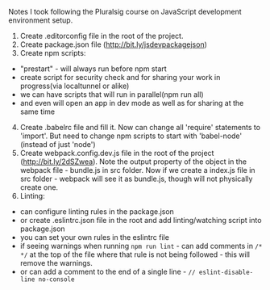 Notes I took following the Pluralsig course on JavaScript development environment setup.

1.  Create .editorconfig file in the root of the project.
2.  Create package.json file (http://bit.ly/jsdevpackagejson)
3.  Create npm scripts:

- "prestart" - will always run before npm start
- create script for security check and for sharing your work in progress(via localtunnel or alike)
- we can have scripts that will run in parallel(npm run all)
- and even will open an app in dev mode as well as for sharing at the same time

4.  Create .babelrc file and fill it. Now can change all 'require' statements to 'import'. But need to change npm scripts to start with 'babel-node' (instead of just 'node')
5. Create webpack.config.dev.js file in the root of the project (http://bit.ly/2dSZwea). Note the output property of the object in the webpack file - bundle.js in src folder.  Now if we create a index.js file in src folder - webpack will see it as bundle.js, though will not physically create one.
6. Linting: 
 - can configure linting rules in the package.json
 - or create .eslintrc.json file in the root and add linting/watching script into package.json
 - you can set your own rules in the eslintrc file
 - if seeing warnings when running `npm run lint` - can add comments in `/* */` at the top of the file where that rule is not being followed - this will remove the warnings.
 - or can add a comment to the end of a single line - `// eslint-disable-line no-console`
